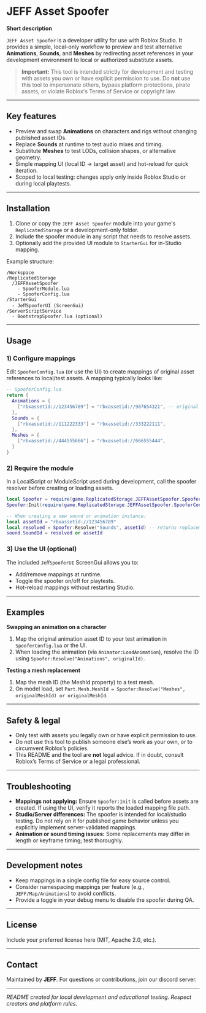 # JEFF Asset Spoofer

**Short description**

`JEFF Asset Spoofer` is a developer utility for use with Roblox Studio. It provides a simple, local-only workflow to preview and test alternative **Animations**, **Sounds**, and **Meshes** by redirecting asset references in your development environment to local or authorized substitute assets.

> **Important:** This tool is intended strictly for development and testing with assets you own or have explicit permission to use. Do **not** use this tool to impersonate others, bypass platform protections, pirate assets, or violate Roblox's Terms of Service or copyright law.

---

## Key features

* Preview and swap **Animations** on characters and rigs without changing published asset IDs.
* Replace **Sounds** at runtime to test audio mixes and timing.
* Substitute **Meshes** to test LODs, collision shapes, or alternative geometry.
* Simple mapping UI (local ID → target asset) and hot-reload for quick iteration.
* Scoped to local testing: changes apply only inside Roblox Studio or during local playtests.

---

## Installation

1. Clone or copy the `JEFF Asset Spoofer` module into your game's `ReplicatedStorage` or a development-only folder.
2. Include the spoofer module in any script that needs to resolve assets.
3. Optionally add the provided UI module to `StarterGui` for in-Studio mapping.

Example structure:

```
/Workspace
/ReplicatedStorage
  /JEFFAssetSpoofer
    - SpooferModule.lua
    - SpooferConfig.lua
/StarterGui
  - JeﬀSpooferUI (ScreenGui)
/ServerScriptService
  - BootstrapSpoofer.lua (optional)
```

---

## Usage

### 1) Configure mappings

Edit `SpooferConfig.lua` (or use the UI) to create mappings of original asset references to local/test assets. A mapping typically looks like:

```lua
-- SpooferConfig.lua
return {
  Animations = {
    ["rbxassetid://123456789"] = "rbxassetid://987654321", -- original -> replacement
  },
  Sounds = {
    ["rbxassetid://111222333"] = "rbxassetid://333222111",
  },
  Meshes = {
    ["rbxassetid://444555666"] = "rbxassetid://666555444",
  }
}
```

### 2) Require the module

In a LocalScript or ModuleScript used during development, call the spoofer resolver before creating or loading assets.

```lua
local Spoofer = require(game.ReplicatedStorage.JEFFAssetSpoofer.SpooferModule)
Spoofer:Init(require(game.ReplicatedStorage.JEFFAssetSpoofer.SpooferConfig))

-- When creating a new sound or animation instance:
local assetId = "rbxassetid://123456789"
local resolved = Spoofer:Resolve("Sounds", assetId) -- returns replacement if mapped
sound.SoundId = resolved or assetId
```

### 3) Use the UI (optional)

The included `JeﬀSpooferUI` ScreenGui allows you to:

* Add/remove mappings at runtime.
* Toggle the spoofer on/off for playtests.
* Hot-reload mappings without restarting Studio.

---

## Examples

**Swapping an animation on a character**

1. Map the original animation asset ID to your test animation in `SpooferConfig.lua` or the UI.
2. When loading the animation (via `Animator:LoadAnimation`), resolve the ID using `Spoofer:Resolve("Animations", originalId)`.

**Testing a mesh replacement**

1. Map the mesh ID (the MeshId property) to a test mesh.
2. On model load, set `Part.Mesh.MeshId = Spoofer:Resolve("Meshes", originalMeshId) or originalMeshId`.

---

## Safety & legal

* Only test with assets you legally own or have explicit permission to use.
* Do not use this tool to publish someone else’s work as your own, or to circumvent Roblox’s policies.
* This README and the tool are **not** legal advice. If in doubt, consult Roblox’s Terms of Service or a legal professional.

---

## Troubleshooting

* **Mappings not applying:** Ensure `Spoofer:Init` is called before assets are created. If using the UI, verify it reports the loaded mapping file path.
* **Studio/Server differences:** The spoofer is intended for local/studio testing. Do not rely on it for published game behavior unless you explicitly implement server-validated mappings.
* **Animation or sound timing issues:** Some replacements may differ in length or keyframe timing; test thoroughly.

---

## Development notes

* Keep mappings in a single config file for easy source control.
* Consider namespacing mappings per feature (e.g., `JEFF/Map/Animations`) to avoid conflicts.
* Provide a toggle in your debug menu to disable the spoofer during QA.

---

## License

Include your preferred license here (MIT, Apache 2.0, etc.).

---

## Contact

Maintained by **JEFF**. For questions or contributions, join our discord server.

---

*README created for local development and educational testing. Respect creators and platform rules.*
